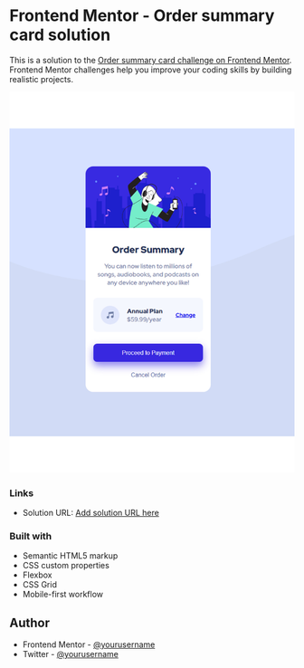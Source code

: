 # Frontend Mentor - Order summary card solution

This is a solution to the [Order summary card challenge on Frontend Mentor](https://www.frontendmentor.io/challenges/order-summary-component-QlPmajDUj). Frontend Mentor challenges help you improve your coding skills by building realistic projects. 

![screenshot](./images/order-summary-card.jpg)

### Links

- Solution URL: [Add solution URL here](http://127.0.0.1:5500/order-summary-component-main/index.html)

### Built with

- Semantic HTML5 markup
- CSS custom properties
- Flexbox
- CSS Grid
- Mobile-first workflow

## Author

- Frontend Mentor - [@yourusername](https://www.frontendmentor.io/profile/yourusername)
- Twitter - [@yourusername](https://www.twitter.com/yourusername)